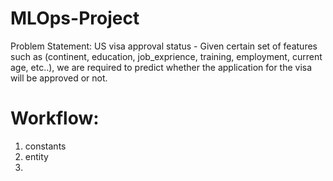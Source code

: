 # MLOps-Project

Problem Statement:
US visa approval status - Given certain set of features such as (continent, education, job_exprience, training, employment, current age, etc..), we are required to predict whether the application for the visa will be approved or not.

# Workflow:
1. constants
2. entity
3. 